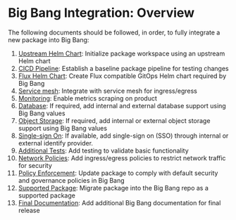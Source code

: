 # Big Bang Integration: Overview

The following documents should be followed, in order, to fully integrate a new package into Big Bang:

1. [Upstream Helm Chart](./package-integration/package-integration-upstream.md): Initialize package workspace using an upstream Helm chart
1. [CICD Pipeline](./package-integration/package-integration-pipeline.md): Establish a baseline package pipeline for testing changes
1. [Flux Helm Chart](./package-integration/package-integration-flux.md): Create Flux compatible GitOps Helm chart required by Big Bang
1. [Service mesh](./package-integration/package-integration-service-mesh.md): Integrate with service mesh for ingress/egress
1. [Monitoring](./package-integration/package-integration-monitoring.md): Enable metrics scraping on product
1. [Database](./package-integration/package-integration-database.md): If required, add internal and external database support using Big Bang values
1. [Object Storage](./package-integration/package-integration-storage.md): If required, add internal or external object storage support using Big Bang values
1. [Single-sign On](./package-integration/package-integration-sso.md): If available, add single-sign on (SSO) through internal or external identify provider.
1. [Additional Tests](./package-integration/package-integration-testing.md): Add testing to validate basic functionality
1. [Network Policies](./package-integration/package-integration-network-policies.md): Add ingress/egress policies to restrict network traffic for security
1. [Policy Enforcement](./package-integration/package-integration-policy-enforcement.md): Update package to comply with default security and governance policies in Big Bang
1. [Supported Package](./package-integration/product-integration-supported.md): Migrate package into the Big Bang repo as a supported package
1. [Final Documentation](./package-integration/package-integration-documentation.md): Add additional Big Bang documentation for final release
